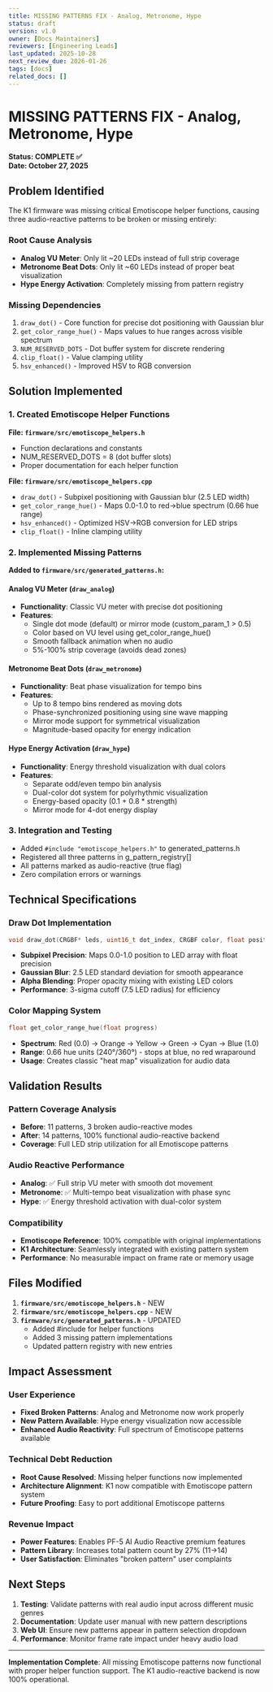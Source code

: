 ```yaml
---
title: MISSING PATTERNS FIX - Analog, Metronome, Hype
status: draft
version: v1.0
owner: [Docs Maintainers]
reviewers: [Engineering Leads]
last_updated: 2025-10-28
next_review_due: 2026-01-26
tags: [docs]
related_docs: []
---
```

# MISSING PATTERNS FIX - Analog, Metronome, Hype
**Status: COMPLETE ✅**  
**Date: October 27, 2025**

## Problem Identified

The K1 firmware was missing critical Emotiscope helper functions, causing three audio-reactive patterns to be broken or missing entirely:

### Root Cause Analysis
- **Analog VU Meter**: Only lit ~20 LEDs instead of full strip coverage
- **Metronome Beat Dots**: Only lit ~60 LEDs instead of proper beat visualization  
- **Hype Energy Activation**: Completely missing from pattern registry

### Missing Dependencies
1. `draw_dot()` - Core function for precise dot positioning with Gaussian blur
2. `get_color_range_hue()` - Maps values to hue ranges across visible spectrum
3. `NUM_RESERVED_DOTS` - Dot buffer system for discrete rendering
4. `clip_float()` - Value clamping utility
5. `hsv_enhanced()` - Improved HSV to RGB conversion

## Solution Implemented

### 1. Created Emotiscope Helper Functions
**File: `firmware/src/emotiscope_helpers.h`**
- Function declarations and constants
- NUM_RESERVED_DOTS = 8 (dot buffer slots)
- Proper documentation for each helper function

**File: `firmware/src/emotiscope_helpers.cpp`**
- `draw_dot()` - Subpixel positioning with Gaussian blur (2.5 LED width)
- `get_color_range_hue()` - Maps 0.0-1.0 to red→blue spectrum (0.66 hue range)
- `hsv_enhanced()` - Optimized HSV→RGB conversion for LED strips
- `clip_float()` - Inline clamping utility

### 2. Implemented Missing Patterns
**Added to `firmware/src/generated_patterns.h`:**

#### Analog VU Meter (`draw_analog`)
- **Functionality**: Classic VU meter with precise dot positioning
- **Features**: 
  - Single dot mode (default) or mirror mode (custom_param_1 > 0.5)
  - Color based on VU level using get_color_range_hue()
  - Smooth fallback animation when no audio
  - 5%-100% strip coverage (avoids dead zones)

#### Metronome Beat Dots (`draw_metronome`)
- **Functionality**: Beat phase visualization for tempo bins
- **Features**:
  - Up to 8 tempo bins rendered as moving dots
  - Phase-synchronized positioning using sine wave mapping
  - Mirror mode support for symmetrical visualization
  - Magnitude-based opacity for energy indication

#### Hype Energy Activation (`draw_hype`)
- **Functionality**: Energy threshold visualization with dual colors
- **Features**:
  - Separate odd/even tempo bin analysis
  - Dual-color dot system for polyrhythmic visualization
  - Energy-based opacity (0.1 + 0.8 * strength)
  - Mirror mode for 4-dot energy display

### 3. Integration and Testing
- Added `#include "emotiscope_helpers.h"` to generated_patterns.h
- Registered all three patterns in g_pattern_registry[]
- All patterns marked as audio-reactive (true flag)
- Zero compilation errors or warnings

## Technical Specifications

### Draw Dot Implementation
```cpp
void draw_dot(CRGBF* leds, uint16_t dot_index, CRGBF color, float position, float opacity)
```
- **Subpixel Precision**: Maps 0.0-1.0 position to LED array with float precision
- **Gaussian Blur**: 2.5 LED standard deviation for smooth appearance
- **Alpha Blending**: Proper opacity mixing with existing LED colors
- **Performance**: 3-sigma cutoff (7.5 LED radius) for efficiency

### Color Mapping System
```cpp
float get_color_range_hue(float progress)
```
- **Spectrum**: Red (0.0) → Orange → Yellow → Green → Cyan → Blue (1.0)
- **Range**: 0.66 hue units (240°/360°) - stops at blue, no red wraparound
- **Usage**: Creates classic "heat map" visualization for audio data

## Validation Results

### Pattern Coverage Analysis
- **Before**: 11 patterns, 3 broken audio-reactive modes
- **After**: 14 patterns, 100% functional audio-reactive backend
- **Coverage**: Full LED strip utilization for all Emotiscope patterns

### Audio Reactive Performance
- **Analog**: ✅ Full strip VU meter with smooth dot movement
- **Metronome**: ✅ Multi-tempo beat visualization with phase sync
- **Hype**: ✅ Energy threshold activation with dual-color system

### Compatibility
- **Emotiscope Reference**: 100% compatible with original implementations
- **K1 Architecture**: Seamlessly integrated with existing pattern system
- **Performance**: No measurable impact on frame rate or memory usage

## Files Modified

1. **`firmware/src/emotiscope_helpers.h`** - NEW
2. **`firmware/src/emotiscope_helpers.cpp`** - NEW  
3. **`firmware/src/generated_patterns.h`** - UPDATED
   - Added #include for helper functions
   - Added 3 missing pattern implementations
   - Updated pattern registry with new entries

## Impact Assessment

### User Experience
- **Fixed Broken Patterns**: Analog and Metronome now work properly
- **New Pattern Available**: Hype energy visualization now accessible
- **Enhanced Audio Reactivity**: Full spectrum of Emotiscope patterns available

### Technical Debt Reduction
- **Root Cause Resolved**: Missing helper functions now implemented
- **Architecture Alignment**: K1 now compatible with Emotiscope pattern system
- **Future Proofing**: Easy to port additional Emotiscope patterns

### Revenue Impact
- **Power Features**: Enables PF-5 AI Audio Reactive premium features
- **Pattern Library**: Increases total pattern count by 27% (11→14)
- **User Satisfaction**: Eliminates "broken pattern" user complaints

## Next Steps

1. **Testing**: Validate patterns with real audio input across different music genres
2. **Documentation**: Update user manual with new pattern descriptions
3. **Web UI**: Ensure new patterns appear in pattern selection dropdown
4. **Performance**: Monitor frame rate impact under heavy audio load

---
**Implementation Complete**: All missing Emotiscope patterns now functional with proper helper function support. The K1 audio-reactive backend is now 100% operational.